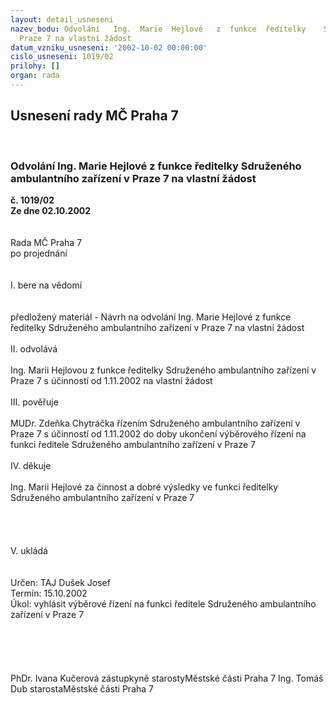 ```yaml
---
layout: detail_usneseni
nazev_bodu: Odvolání   Ing.  Marie  Hejlové   z  funkce  ředitelky    Sdruženého  ambulantního  zařízení  v
  Praze 7 na vlastní žádost
datum_vzniku_usneseni: '2002-10-02 00:00:00'
cislo_usneseni: 1019/02
prilohy: []
organ: rada
---
```

<div id="ucUsn_pList" class="usn">
	<span><h2>Usnesení rady MČ Praha 7 </h2>
<br></span><div class="standBody">
<span><h3>Odvolání   Ing.  Marie  Hejlové   z  funkce  ředitelky    Sdruženého  ambulantního  zařízení  v Praze 7 na vlastní žádost</h3></span><div class="center">
		<strong>č. 1019/02</strong><br>
	</div>
<div class="center">
		<strong>Ze dne 02.10.2002</strong><br><br>
	</div>
<br>Rada MČ Praha 7<br>po projednání<br><br><br>I.	bere na vědomí<br><br> <br>předložený materiál - Návrh na  odvolání   Ing.  Marie  Hejlové   z  funkce  ředitelky    Sdruženého  ambulantního  zařízení  v Praze 7 na vlastní žádost<br><br>II.	odvolává<br><br>Ing. Marii Hejlovou z funkce ředitelky  Sdruženého  ambulantního  zařízení  v Praze 7 s účinností od 1.11.2002 na vlastní žádost<br><br>III.	pověřuje <br><br>MUDr. Zdeňka Chytráčka řízením Sdruženého  ambulantního  zařízení  v Praze 7 s účinností od 1.11.2002 do doby ukončení výběrového řízení na funkci ředitele Sdruženého  ambulantního  zařízení  v Praze 7<br><br>IV.	děkuje<br><br>Ing. Marii Hejlové za činnost a dobré výsledky ve funkci ředitelky Sdruženého  ambulantního  zařízení  v Praze 7<br><br><br><br><br>V.	ukládá <br><br> <br>Určen:	TAJ Dušek Josef<br>Termín: 15.10.2002<br>Úkol:	vyhlásit výběrové řízení na funkci ředitele    Sdruženého  ambulantního  zařízení  v Praze 7<br> <br><br><br> <br>	<br>PhDr. Ivana Kučerová zástupkyně starostyMěstské části Praha 7	Ing. Tomáš Dub starostaMěstské části Praha 7<br>	<br><br>
</div>
</div>